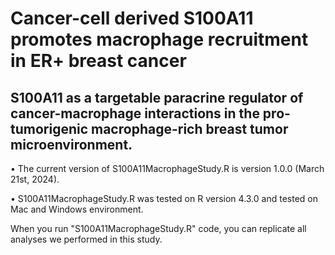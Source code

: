 # Cancer-cell derived S100A11 promotes macrophage recruitment in ER+ breast cancer

## S100A11 as a targetable paracrine regulator of cancer-macrophage interactions in the pro-tumorigenic macrophage-rich breast tumor microenvironment. 

•	The current version of S100A11MacrophageStudy.R is version 1.0.0 (March 21st, 2024). 

•	S100A11MacrophageStudy.R was tested on R version 4.3.0 and tested on Mac and Windows environment. 

When you run "S100A11MacrophageStudy.R" code, you can replicate all analyses we performed in this study. 

